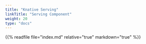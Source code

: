 ```yaml
---
title: "Knative Serving"
linkTitle: "Serving Component"
weight: 20
type: "docs"
---
```


{{% readfile file="index.md" relative="true" markdown="true" %}}
